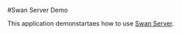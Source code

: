 #Swan Server Demo

This application demonstartaes how to use [Swan Server](https://github.com/kleelof/swan-server).